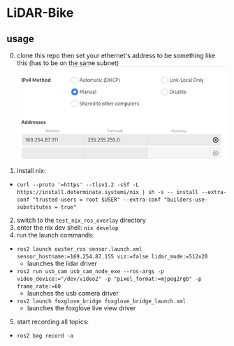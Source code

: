 # LiDAR-Bike

## usage



0. clone this repo then set your ethernet's address to be something like this (has to be on the same subnet)
    ![alt text](image.png)
1. install nix: 
- `curl --proto '=https' --tlsv1.2 -sSf -L https://install.determinate.systems/nix | sh -s -- install --extra-conf "trusted-users = root $USER" --extra-conf "builders-use-substitutes = true"`

2. switch to the `test_nix_ros_overlay` directory
3. enter the nix dev shell: `nix develop`
4. run the launch commands:
- `ros2 launch ouster_ros sensor.launch.xml sensor_hostname:=169.254.87.155 viz:=false lidar_mode:=512x20`
    - launches the lidar driver
- `ros2 run usb_cam usb_cam_node_exe --ros-args -p video_device:="/dev/video2" -p "pixel_format:=mjpeg2rgb" -p frame_rate:=60`
    - launches the usb camera driver
- `ros2 launch foxglove_bridge foxglove_bridge_launch.xml`
    - launches the foxglove live view driver

5. start recording all topics:
- `ros2 bag record -a`
